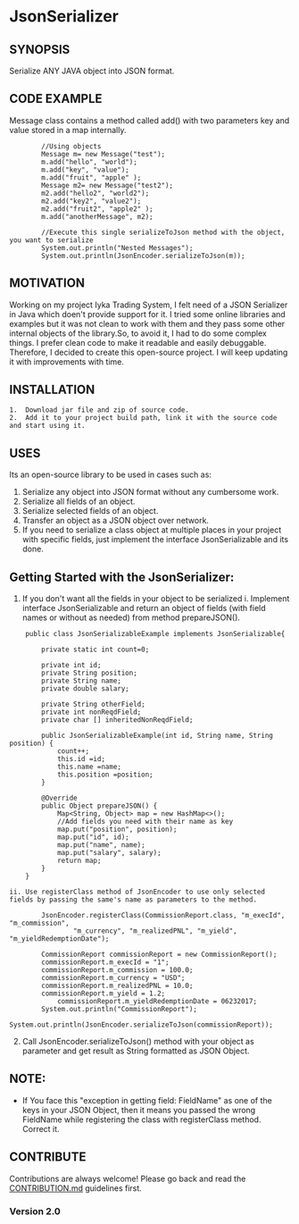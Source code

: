 # JsonSerializer

## SYNOPSIS
Serialize ANY JAVA object into JSON format.

## CODE EXAMPLE
Message class contains a method called add() with two parameters key and value stored in a map internally.
```
		//Using objects
		Message m= new Message("test");
		m.add("hello", "world");
		m.add("key", "value");
		m.add("fruit", "apple" );
		Message m2= new Message("test2");
		m2.add("hello2", "world2");
		m2.add("key2", "value2");
		m2.add("fruit2", "apple2" );
		m.add("anotherMessage", m2);
		
		//Execute this single serializeToJson method with the object, you want to serialize
		System.out.println("Nested Messages");
		System.out.println(JsonEncoder.serializeToJson(m));
```

## MOTIVATION
Working on my project Iyka Trading System, I felt need of a JSON Serializer in Java which doen't provide support for it.
I tried some online libraries and examples but it was not clean to work with them and they pass some other internal objects of the library.So, to avoid it, I had to do some complex things. 
I prefer clean code to make it readable and easily debuggable. Therefore, I decided to create this open-source project. 
I will keep updating it with improvements with time.

## INSTALLATION
	1.	Download jar file and zip of source code.
	2.	Add it to your project build path, link it with the source code and start using it.

## USES
Its an open-source library to be used in cases such as:
  1. Serialize any object into JSON format without any cumbersome work.
  2. Serialize all fields of an object.
  3. Serialize selected fields of an object.
  4. Transfer an object as a JSON object over network.
  5. If you need to serialize a class object at multiple places in your project with specific fields, 
     just implement the interface JsonSerializable and its done.

## Getting Started with the JsonSerializer: 
  1.  If you don't want all the fields in your object to be serialized
 	i.  Implement interface JsonSerializable and return an object of fields (with field names or without as needed) 
            from method prepareJSON(). 
	      
```
	public class JsonSerializableExample implements JsonSerializable{

		private static int count=0;

		private int id;
		private String position;
		private String name;
		private double salary;

		private String otherField;
		private int nonReqdField;
		private char [] inheritedNonReqdField;

		public JsonSerializableExample(int id, String name, String position) {
			count++;
			this.id =id;
			this.name =name;
			this.position =position;
		}

		@Override
		public Object prepareJSON() {
			Map<String, Object> map = new HashMap<>();
			//Add fields you need with their name as key
			map.put("position", position);
			map.put("id", id);
			map.put("name", name);
			map.put("salary", salary);
			return map;
		}
	}
```
	ii. Use registerClass method of JsonEncoder to use only selected fields by passing the same's name as parameters to the method.
```
		JsonEncoder.registerClass(CommissionReport.class, "m_execId", "m_commission", 
				"m_currency", "m_realizedPNL", "m_yield", "m_yieldRedemptionDate");
		
		CommissionReport commissionReport = new CommissionReport();
		commissionReport.m_execId = "1";
		commissionReport.m_commission = 100.0;
		commissionReport.m_currency = "USD";
		commissionReport.m_realizedPNL = 10.0;
		commissionReport.m_yield = 1.2;
	    	commissionReport.m_yieldRedemptionDate = 06232017;
		System.out.println("CommissionReport");
		System.out.println(JsonEncoder.serializeToJson(commissionReport));
```

  2.  Call JsonEncoder.serializeToJson() method with your object as parameter and get result as String formatted as JSON Object.
## NOTE: 
* If You face this "exception in getting field: FieldName" as one of the keys in your JSON Object, then it means you passed the wrong FieldName while registering the class with registerClass method. Correct it.

## CONTRIBUTE
Contributions are always welcome! Please go back and read the [CONTRIBUTION.md](https://github.com/amittal1/JsonSerializer/blob/master/CONTRIBUTION.md) guidelines first.


### Version 2.0
